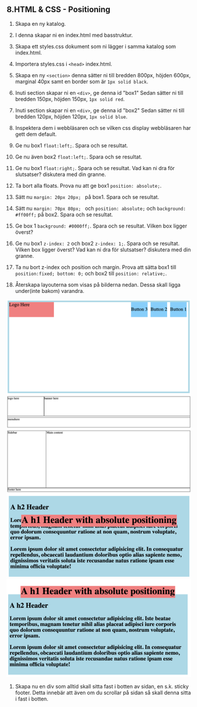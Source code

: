 ## 8.HTML & CSS - Positioning

1. Skapa en ny katalog.

1. I denna skapar ni en index.html med basstruktur.

1. Skapa ett styles.css dokument som ni lägger i samma katalog som index.html.

1. Importera styles.css i ```<head>``` index.html.

1. Skapa en ny ```<section>``` denna sätter ni till bredden 800px, höjden 600px, marginal 40px samt en border som är ```1px solid black```.

1. Inuti section skapar ni en ```<div>```, ge denna id "box1" Sedan sätter ni till bredden 150px, höjden 150px, ```1px solid red```.

1. Inuti section skapar ni en ```<div>```, ge denna id "box2" Sedan sätter ni till bredden 120px, höjden 120px, ```1px solid blue```.

1. Inspektera dem i webbläsaren och se vilken css display webbläsaren har gett dem default.

1. Ge nu box1 ```float:left;```. Spara och se resultat.

1. Ge nu även box2 ```float:left;```. Spara och se resultat.

1. Ge nu box1 ```float:right;```. Spara och se resultat. Vad kan ni dra för slutsatser? diskutera med din granne.

1. Ta bort alla floats. Prova nu att ge box1 ```position: absolute;```.

1. Sätt nu ```margin: 20px 20px; ``` på box1. Spara och se resultat.

1. Sätt nu ```margin: 70px 80px; ``` och ```position: absolute;``` och ```background: #ff00ff;``` på box2. Spara och se resultat.

1. Ge box 1 ```background: #0000ff;```. Spara och se resultat. Vilken box ligger överst?

1. Ge nu box1 ```z-index: 2``` och box2 ```z-index: 1;```. Spara och se resultat. Vilken box ligger överst? Vad kan ni dra för slutsatser? diskutera med din granne.

1. Ta nu bort z-index och position och margin. Prova att sätta box1 till ```position:fixed; bottom: 0;``` och box2 till ```position: relative;```.

1. Återskapa layouterna som visas på bilderna nedan. Dessa skall ligga under(inte bakom) varandra.

![Positioning exercise 1](media/position1.png "Positioning exercise 1")
![Positioning exercise 2](media/position2.png "Positioning exercise 2")
![Positioning exercise 3](media/position3.png "Positioning exercise 3")
![Positioning exercise 4](media/position4.png "Positioning exercise 4")

1. Skapa nu en div som alltid skall sitta fast i botten av sidan, en s.k. sticky footer. Detta innebär att även om du scrollar på sidan så skall denna sitta i fast i botten.